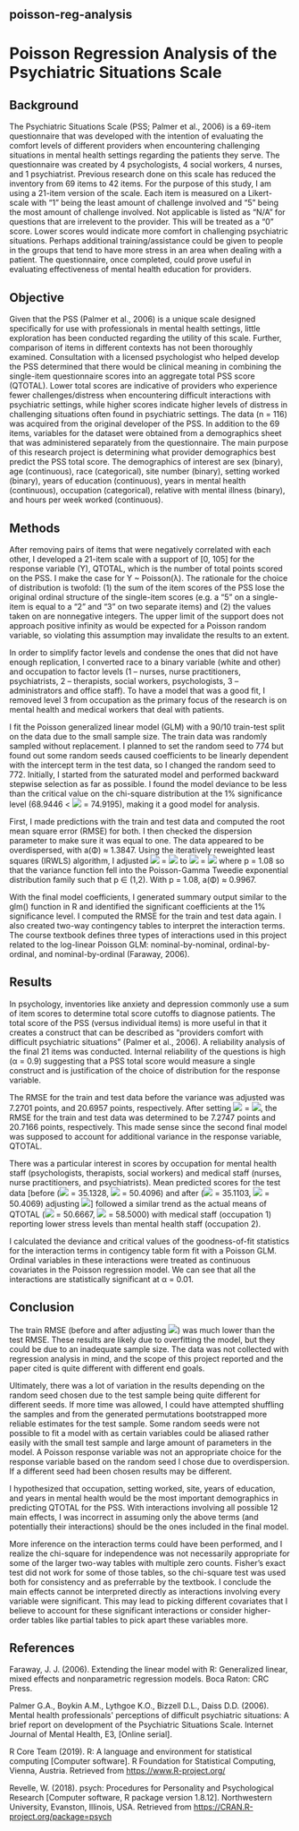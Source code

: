 ## poisson-reg-analysis
# Poisson Regression Analysis of the Psychiatric Situations Scale

## Background
The Psychiatric Situations Scale (PSS; Palmer et al., 2006) is a 69-item questionnaire that was developed with the intention of evaluating the comfort levels of different providers when encountering challenging situations in mental health settings regarding the patients they serve.  The questionnaire was created by 4 psychologists, 4 social workers, 4 nurses, and 1 psychiatrist.  Previous research done on this scale has reduced the inventory from 69 items to 42 items.  For the purpose of this study, I am using a 21-item version of the scale.  Each item is measured on a Likert-scale with “1” being the least amount of challenge involved and “5” being the most amount of challenge involved.  Not applicable is listed as “N/A” for questions that are irrelevent to the provider.  This will be treated as a “0” score.  Lower scores would indicate more comfort in challenging psychiatric situations.  Perhaps additional training/assistance could be given to people in the groups that tend to have more stress in an area when dealing with a patient.  The questionnaire, once completed, could prove useful in evaluating effectiveness of mental health education for providers.

## Objective
Given that the PSS (Palmer et al., 2006) is a unique scale designed specifically for use with professionals in mental health settings, little exploration has been conducted regarding the utility of this scale. Further, comparison of items in different contexts has not been thoroughly examined.  Consultation with a licensed psychologist who helped develop the PSS determined that there would be clinical meaning in combining the single-item questionnaire scores into an aggregate total PSS score (QTOTAL).  Lower total scores are indicative of providers who experience fewer challenges/distress when encountering difficult interactions with psychiatric settings, while higher scores indicate higher levels of distress in challenging situations often found in psychiatric settings.  The data (n = 116) was acquired from the original developer of the PSS. In addition to the 69 items, variables for the dataset were obtained from a demographics sheet that was administered separately from the questionnaire.  The main purpose of this research project is determining what provider demographics best predict the PSS total score.  The demographics of interest are sex (binary), age (continuous), race (categorical), site number (binary), setting worked (binary), years of education (continuous), years in mental health (continuous), occupation (categorical), relative with mental illness (binary), and hours per week worked (continuous).  

## Methods
After removing pairs of items that were negatively correlated with each other, I developed a 21-item scale with a support of [0, 105] for the response variable (Y), QTOTAL, which is the number of total points scored on the PSS.  I make the case for Y ~ Poisson(λ).  The rationale for the choice of distribution is twofold: (1) the sum of the item scores of the PSS lose the original ordinal structure of the single-item scores (e.g. a “5” on a single-item is equal to a “2” and “3” on two separate items) and (2) the values taken on are nonnegative integers.  The upper limit of the support does not approach positive infinity as would be expected for a Poisson random variable, so violating this assumption may invalidate the results to an extent.

In order to simplify factor levels and condense the ones that did not have enough replication, I converted race to a binary variable (white and other) and occupation to factor levels (1 – nurses, nurse practitioners, psychiatrists, 2 – therapists, social workers, psychologists, 3 – administrators and office staff).  To have a model that was a good fit, I removed level 3 from occupation as the primary focus of the research is on mental health and medical workers that deal with patients.

I fit the Poisson generalized linear model (GLM) with a 90/10 train-test split on the data due to the small sample size.  The train data was randomly sampled without replacement.  I planned to set the random seed to 774 but found out some random seeds caused coefficients to be linearly dependent with the intercept term in the test data, so I changed the random seed to 772.  Initially, I started from the saturated model and performed backward stepwise selection as far as possible.  I found the model deviance to be less than the critical value on the chi-square distribution at the 1% significance level (68.9446 < <img src="https://render.githubusercontent.com/render/math?math=\chi^2_{0.99,49}">  = 74.9195), making it a good model for analysis.  

First, I made predictions with the train and test data and computed the root mean square error (RMSE) for both.  I then checked the dispersion parameter to make sure it was equal to one.  The data appeared to be overdispersed, with a(Φ) ≈ 1.3847.  Using the iteratively reweighted least squares (IRWLS) algorithm, I adjusted <img src="https://render.githubusercontent.com/render/math?math=\nu(\mu)"> = <img src="https://render.githubusercontent.com/render/math?math=\mu"> to <img src="https://render.githubusercontent.com/render/math?math=\nu(\mu)"> = <img src="https://render.githubusercontent.com/render/math?math=\mu^p"> where p = 1.08 so that the variance function fell into the Poisson-Gamma Tweedie exponential distribution family such that p ∈ (1,2).  With p = 1.08, a(Φ) ≈ 0.9967.  

With the final model coefficients, I generated summary output similar to the glm() function in R and identified the significant coefficients at the 1% significance level.  I computed the RMSE for the train and test data again.  I also created two-way contingency tables to interpret the interaction terms.  The course textbook defines three types of interactions used in this project related to the log-linear Poisson GLM: nominal-by-nominal, ordinal-by-ordinal, and nominal-by-ordinal (Faraway, 2006).

## Results
In psychology, inventories like anxiety and depression commonly use a sum of item scores to determine total score cutoffs to diagnose patients.  The total score of the PSS (versus individual items) is more useful in that it creates a construct that can be described as “providers comfort with difficult psychiatric situations” (Palmer et al., 2006).  A reliability analysis of the final 21 items was conducted. Internal reliability of the questions is high (α = 0.9) suggesting that a PSS total score would measure a single construct and is justification of the choice of distribution for the response variable.

The RMSE for the train and test data before the variance was adjusted was 7.2701 points, and 20.6957 points, respectively.  After setting <img src="https://render.githubusercontent.com/render/math?math=\nu(\mu)"> = <img src="https://render.githubusercontent.com/render/math?math=\mu^1.08">, the RMSE for the train and test data was determined to be 7.2747 points and 20.7166 points, respectively.  This made sense since the second final model was supposed to account for additional variance in the response variable, QTOTAL.

There was a particular interest in scores by occupation for mental health staff (psychologists, therapists, social workers) and medical staff (nurses, nurse practitioners, and psychiatrists).  Mean predicted scores for the test data [before (<img src="https://render.githubusercontent.com/render/math?math=M_1"> = 35.1328, <img src="https://render.githubusercontent.com/render/math?math=M_2"> = 50.4096) and after (<img src="https://render.githubusercontent.com/render/math?math=M_1"> = 35.1103, <img src="https://render.githubusercontent.com/render/math?math=M_2"> = 50.4069) adjusting <img src="https://render.githubusercontent.com/render/math?math=\nu(\mu)">] followed a similar trend as the actual means of QTOTAL (<img src="https://render.githubusercontent.com/render/math?math=M_1"> = 50.6667, <img src="https://render.githubusercontent.com/render/math?math=M_2"> = 58.5000) with medical staff (occupation 1) reporting lower stress levels than mental health staff (occupation 2).

I calculated the deviance and critical values of the goodness-of-fit statistics for the interaction terms in contigency table form fit with a Poisson GLM.  Ordinal variables in these interactions were treated as continuous covariates in the Poisson regression model.  We can see that all the interactions are statistically significant at α = 0.01.

## Conclusion
The train RMSE (before and after adjusting <img src="https://render.githubusercontent.com/render/math?math=\nu(\mu)">) was much lower than the test RMSE.  These results are likely due to overfitting the model, but they could be due to an inadequate sample size.  The data was not collected with regression analysis in mind, and the scope of this project reported and the paper cited is quite different with different end goals.  

Ultimately, there was a lot of variation in the results depending on the random seed chosen due to the test sample being quite different for different seeds.  If more time was allowed, I could have attempted shuffling the samples and from the generated permutations bootstrapped more reliable estimates for the test sample.  Some random seeds were not possible to fit a model with as certain variables could be aliased rather easily with the small test sample and large amount of parameters in the model.  A Poisson response variable was not an appropriate choice for the response variable based on the random seed I chose due to overdispersion.  If a different seed had been chosen results may be different.

I hypothesized that occupation, setting worked, site, years of education, and years in mental health would be the most important demographics in predicting QTOTAL for the PSS.  With interactions involving all possible 12 main effects, I was incorrect in assuming only the above terms (and potentially their interactions) should be the ones included in the final model.

More inference on the interaction terms could have been performed, and I realize the chi-square for independence was not necessarily appropriate for some of the larger two-way tables with multiple zero counts.  Fisher’s exact test did not work for some of those tables, so the chi-square test was used both for consistency and as preferrable by the textbook.  I conclude the main effects cannot be interpreted directly as interactions involving every variable were significant.  This may lead to picking different covariates that I believe to account for these significant interactions or consider higher-order tables like partial tables to pick apart these variables more. 

## References
Faraway, J. J. (2006). Extending the linear model with R: Generalized linear, mixed effects and	nonparametric regression models.  Boca Raton: CRC Press.

Palmer G.A., Boykin A.M., Lythgoe K.O., Bizzell D.L., Daiss D.D. (2006). Mental health	professionals' perceptions of difficult psychiatric situations: A brief report on			development of the Psychiatric Situations Scale.  Internet Journal of Mental Health, E3,		[Online serial].

R Core Team (2019). R: A language and environment for statistical computing [Computer 	software]. R Foundation for Statistical Computing, Vienna, Austria. Retrieved from 	https://www.R-project.org/

Revelle, W. (2018). psych: Procedures for Personality and Psychological Research [Computer 	software, R package version 1.8.12]. Northwestern University, Evanston, Illinois, 	USA.		Retrieved from https://CRAN.R-project.org/package=psych
